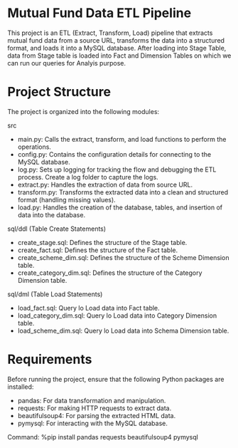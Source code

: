 # Mutual Fund Data ETL Pipeline
This project is an ETL (Extract, Transform, Load) pipeline that extracts mutual fund data from a source URL, transforms the data into a structured format, and loads it into a MySQL database. 
After loading into Stage Table, data from Stage table is loaded into Fact and Dimension Tables on which we can run our queries for Analyis purpose.


# Project Structure
The project is organized into the following modules:

src 
- main.py: Calls the extract, transform, and load functions to perform the operations.
- config.py: Contains the configuration details for connecting to the MySQL database.
- log.py: Sets up logging for tracking the flow and debugging the ETL process. Create a log folder to capture the logs.
- extract.py: Handles the extraction of data from source URL.
- transform.py: Transforms the extracted data into a clean and structured format (handling missing values).
- load.py: Handles the creation of the database, tables, and insertion of data into the database.

sql/ddl (Table Create Statements)
- create_stage.sql: Defines the structure of the Stage table.
- create_fact.sql: Defines the structure of the Fact table.
- create_scheme_dim.sql: Defines the structure of the Scheme Dimension table.
- create_category_dim.sql: Defines the structure of the Category Dimension table.

sql/dml (Table Load Statements)
- load_fact.sql: Query lo Load data into Fact table.
- load_category_dim.sql: Query lo Load data into Category Dimension table.
- load_scheme_dim.sql: Query lo Load data into Schema Dimension table.


# Requirements
Before running the project, ensure that the following Python packages are installed:
- pandas: For data transformation and manipulation.
- requests: For making HTTP requests to extract data.
- beautifulsoup4: For parsing the extracted HTML data.
- pymysql: For interacting with the MySQL database.

Command: %pip install pandas requests beautifulsoup4 pymysql
